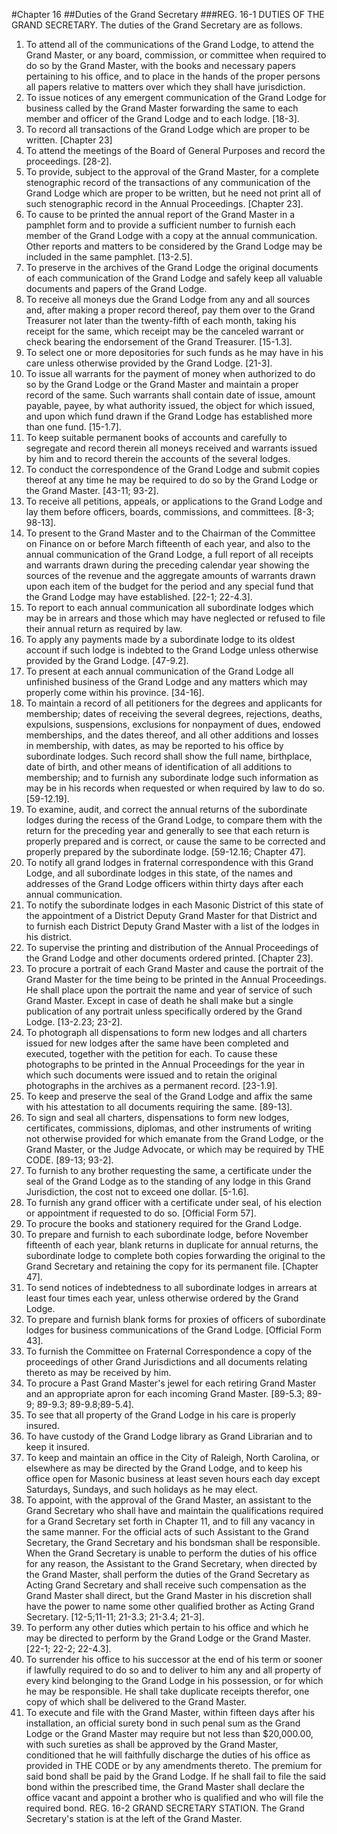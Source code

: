 #Chapter 16
##Duties of the Grand Secretary
###REG. 16-1 DUTIES OF THE GRAND SECRETARY.
The duties of the Grand Secretary are as follows.
1. To attend all of the communications of the Grand Lodge, to attend the Grand Master, or any board, commission, or committee when required to do so by the Grand Master, with the books and necessary papers pertaining to his office, and to place in the hands of the proper persons all papers relative to matters over which they shall have jurisdiction.
2. To issue notices of any emergent communication of the Grand Lodge for business called by the Grand Master forwarding the same to each member and officer of the Grand Lodge and to each lodge. [18-3].
3. To record all transactions of the Grand Lodge which are proper to be written. [Chapter 23]
4. To attend the meetings of the Board of General Purposes and record the proceedings. [28-2].
5. To provide, subject to the approval of the Grand Master, for a complete stenographic record of the transactions of any communication of the Grand Lodge which are proper to be written, but he need not print all of such stenographic record in the Annual Proceedings. [Chapter 23].
6. To cause to be printed the annual report of the Grand Master in a pamphlet form and to provide a sufficient number to furnish each member of the Grand Lodge with a copy at the annual communication. Other reports and matters to be considered by the Grand Lodge may be included in the same pamphlet. [13-2.5].
7. To preserve in the archives of the Grand Lodge the original documents of each communication of the Grand Lodge and safely keep all valuable documents and papers of the Grand Lodge.
8. To receive all moneys due the Grand Lodge from any and all sources and, after making a proper record thereof, pay them over to the Grand Treasurer not later than the twenty-fifth of each month, taking his receipt for the same, which receipt may be the canceled warrant or check bearing the endorsement of the Grand Treasurer. [15-1.3].
9. To select one or more depositories for such funds as he may have in his care unless otherwise provided by the Grand Lodge. [21-3].
10. To issue all warrants for the payment of money when authorized to do so by the Grand Lodge or the Grand Master and maintain a proper record of the same. Such warrants shall contain date of issue, amount payable, payee, by what authority issued, the object for which issued, and upon which fund drawn if the Grand Lodge has established more than one fund. [15-1.7].
11. To keep suitable permanent books of accounts and carefully to segregate and record therein all moneys received and warrants issued by him and to record therein the accounts of the several lodges.
12. To conduct the correspondence of the Grand Lodge and submit copies thereof at any time he may be required to do so by the Grand Lodge or the Grand Master. [43-11; 93-2].
13. To receive all petitions, appeals, or applications to the Grand Lodge and lay them before officers, boards, commissions, and committees. [8-3; 98-13].
14. To present to the Grand Master and to the Chairman of the Committee on Finance on or before March fifteenth of each year, and also to the annual communication of the Grand Lodge, a full report of all receipts and warrants drawn during the preceding calendar year showing the sources of the revenue and the aggregate amounts of warrants drawn upon each item of the budget for the period and any special fund that the Grand Lodge may have established. [22-1; 22-4.3].
15. To report to each annual communication all subordinate lodges which may be in arrears and those which may have neglected or refused to file their annual return as required by law.
16. To apply any payments made by a subordinate lodge to its oldest account if such lodge is indebted to the Grand Lodge unless otherwise provided by the Grand Lodge. [47-9.2].
17. To present at each annual communication of the Grand Lodge all unfinished business of the Grand Lodge and any matters which may properly come within his province. [34-16].
18. To maintain a record of all petitioners for the degrees and applicants for membership; dates of receiving the several degrees, rejections, deaths, expulsions, suspensions, exclusions for nonpayment of dues, endowed memberships, and the dates thereof, and all other additions and losses in membership, with dates, as may be reported to his office by subordinate lodges. Such record shall show the full name, birthplace, date of birth, and other means of identification of all additions to membership; and to furnish any subordinate lodge such information as may be in his records when requested or when required by law to do so. [59-12.19].
19. To examine, audit, and correct the annual returns of the subordinate lodges during the recess of the Grand Lodge, to compare them with the return for the preceding year and generally to see that each return is properly prepared and is correct, or cause the same to be corrected and properly prepared by the subordinate lodge. [59-12.16; Chapter 47].
20. To notify all grand lodges in fraternal correspondence with this Grand Lodge, and all subordinate lodges in this state, of the names and addresses of the Grand Lodge officers within thirty days after each annual communication.
21. To notify the subordinate lodges in each Masonic District of this state of the appointment of a District Deputy Grand Master for that District and to furnish each District Deputy Grand Master with a list of the lodges in his district.
22. To supervise the printing and distribution of the Annual Proceedings of the Grand Lodge and other documents ordered printed. [Chapter 23].
23. To procure a portrait of each Grand Master and cause the portrait of the Grand Master for the time being to be printed in the Annual Proceedings. He shall place upon the portrait the name and year of service of such Grand Master. Except in case of death he shall make but a single publication of any portrait unless specifically ordered by the Grand Lodge. [13-2.23; 23-2].
24. To photograph all dispensations to form new lodges and all charters issued for new lodges after the same have been completed and executed, together with the petition for each. To cause these photographs to be printed in the Annual Proceedings for the year in which such documents were issued and to retain the original photographs in the archives as a permanent record. [23-1.9].
25. To keep and preserve the seal of the Grand Lodge and affix the same with his attestation to all documents requiring the same. [89-13].
26. To sign and seal all charters, dispensations to form new lodges, certificates, commissions, diplomas, and other instruments of writing not otherwise provided for which emanate from the Grand Lodge, or the Grand Master, or the Judge Advocate, or which may be required by THE CODE. [89-13; 93-2].
27. To furnish to any brother requesting the same, a certificate under the seal of the Grand Lodge as to the standing of any lodge in this Grand Jurisdiction, the cost not to exceed one dollar. [5-1.6].
28. To furnish any grand officer with a certificate under seal, of his election or appointment if requested to do so. [Official Form 57].
29. To procure the books and stationery required for the Grand Lodge.
30. To prepare and furnish to each subordinate lodge, before November fifteenth of each year, blank returns in duplicate for annual returns, the subordinate lodge to complete both copies forwarding the original to the Grand Secretary and retaining the copy for its permanent file. [Chapter 47].
31. To send notices of indebtedness to all subordinate lodges in arrears at least four times each year, unless otherwise ordered by the Grand Lodge.
32. To prepare and furnish blank forms for proxies of officers of subordinate lodges for business communications of the Grand Lodge. [Official Form 43].
33. To furnish the Committee on Fraternal Correspondence a copy of the proceedings of other Grand Jurisdictions and all documents relating thereto as may be received by him.
34. To procure a Past Grand Master's jewel for each retiring Grand Master and an appropriate apron for each incoming Grand Master. [89-5.3; 89-9; 89-9.3; 89-9.8;89-5.4].
35. To see that all property of the Grand Lodge in his care is properly insured.
36. To have custody of the Grand Lodge library as Grand Librarian and to keep it insured.
37. To keep and maintain an office in the City of Raleigh, North Carolina, or elsewhere as may be directed by the Grand Lodge, and to keep his office open for Masonic business at least seven hours each day except Saturdays, Sundays, and such holidays as he may elect.
38. To appoint, with the approval of the Grand Master, an assistant to the Grand Secretary who shall have and maintain the qualifications required for a Grand Secretary set forth in Chapter 11, and to fill any vacancy in the same manner. For the official acts of such Assistant to the Grand Secretary, the Grand Secretary and his bondsman shall be responsible. When the Grand Secretary is unable to perform the duties of his office for any reason, the Assistant to the Grand Secretary, when directed by the Grand Master, shall perform the duties of the Grand Secretary as Acting Grand Secretary and shall receive such compensation as the Grand Master shall direct, but the Grand Master in his discretion shall have the power to name some other qualified brother as Acting Grand Secretary. [12-5;11-11; 21-3.3; 21-3.4; 21-3].
39. To perform any other duties which pertain to his office and which he may be directed to perform by the Grand Lodge or the Grand Master. [22-1; 22-2; 22-4.3].
40. To surrender his office to his successor at the end of his term or sooner if lawfully required to do so and to deliver to him any and all property of every kind belonging to the Grand Lodge in his possession, or for which he may be responsible. He shall take duplicate receipts therefor, one copy of which shall be delivered to the Grand Master.
41. To execute and file with the Grand Master, within fifteen days after his installation, an official surety bond in such penal sum as the Grand Lodge or the Grand Master may require but not less than $20,000.00, with such sureties as shall be approved by the Grand Master, conditioned that he will faithfully discharge the duties of his office as provided in THE CODE or by any amendments thereto. The premium for said bond shall be paid by the Grand Lodge. If he shall fail to file the said bond within the prescribed time, the Grand Master shall declare the office vacant and appoint a brother who is qualified and who will file the required bond.
REG. 16-2 GRAND SECRETARY STATION.
The Grand Secretary's station is at the left of the Grand Master.